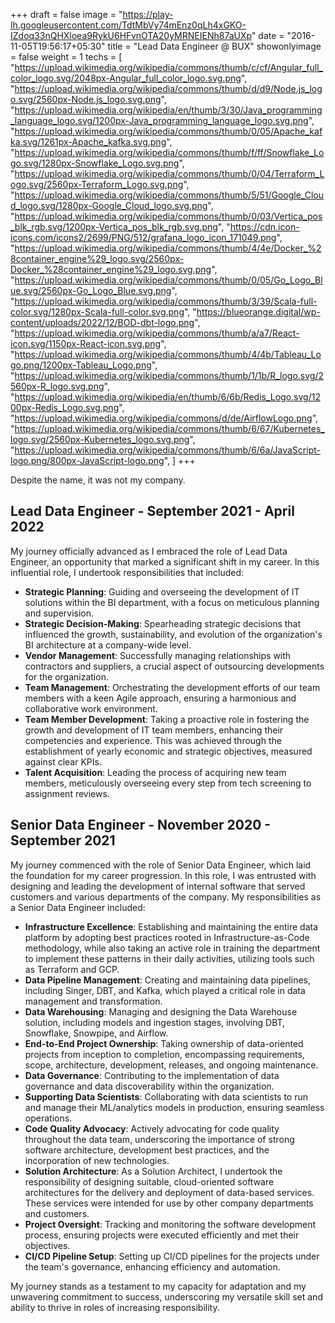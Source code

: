 +++
draft = false
image = "https://play-lh.googleusercontent.com/TdtMbVy74mEnz0qLh4xGKO-IZdoq33nQHXloea9RykU6HFvnOTA20yMRNEIENh87aUXp"
date = "2016-11-05T19:56:17+05:30"
title = "Lead Data Engineer @ BUX"
showonlyimage = false
weight = 1
techs = [
    "https://upload.wikimedia.org/wikipedia/commons/thumb/c/cf/Angular_full_color_logo.svg/2048px-Angular_full_color_logo.svg.png",
    "https://upload.wikimedia.org/wikipedia/commons/thumb/d/d9/Node.js_logo.svg/2560px-Node.js_logo.svg.png",
    "https://upload.wikimedia.org/wikipedia/en/thumb/3/30/Java_programming_language_logo.svg/1200px-Java_programming_language_logo.svg.png",
    "https://upload.wikimedia.org/wikipedia/commons/thumb/0/05/Apache_kafka.svg/1261px-Apache_kafka.svg.png",
    "https://upload.wikimedia.org/wikipedia/commons/thumb/f/ff/Snowflake_Logo.svg/1280px-Snowflake_Logo.svg.png",
    "https://upload.wikimedia.org/wikipedia/commons/thumb/0/04/Terraform_Logo.svg/2560px-Terraform_Logo.svg.png",
    "https://upload.wikimedia.org/wikipedia/commons/thumb/5/51/Google_Cloud_logo.svg/1280px-Google_Cloud_logo.svg.png",
    "https://upload.wikimedia.org/wikipedia/commons/thumb/0/03/Vertica_pos_blk_rgb.svg/1200px-Vertica_pos_blk_rgb.svg.png",
    "https://cdn.icon-icons.com/icons2/2699/PNG/512/grafana_logo_icon_171049.png",
    "https://upload.wikimedia.org/wikipedia/commons/thumb/4/4e/Docker_%28container_engine%29_logo.svg/2560px-Docker_%28container_engine%29_logo.svg.png",
    "https://upload.wikimedia.org/wikipedia/commons/thumb/0/05/Go_Logo_Blue.svg/2560px-Go_Logo_Blue.svg.png",
    "https://upload.wikimedia.org/wikipedia/commons/thumb/3/39/Scala-full-color.svg/1280px-Scala-full-color.svg.png",
    "https://blueorange.digital/wp-content/uploads/2022/12/BOD-dbt-logo.png",
    "https://upload.wikimedia.org/wikipedia/commons/thumb/a/a7/React-icon.svg/1150px-React-icon.svg.png",
    "https://upload.wikimedia.org/wikipedia/commons/thumb/4/4b/Tableau_Logo.png/1200px-Tableau_Logo.png",
    "https://upload.wikimedia.org/wikipedia/commons/thumb/1/1b/R_logo.svg/2560px-R_logo.svg.png",
    "https://upload.wikimedia.org/wikipedia/en/thumb/6/6b/Redis_Logo.svg/1200px-Redis_Logo.svg.png",
    "https://upload.wikimedia.org/wikipedia/commons/d/de/AirflowLogo.png",
    "https://upload.wikimedia.org/wikipedia/commons/thumb/6/67/Kubernetes_logo.svg/2560px-Kubernetes_logo.svg.png",
    "https://upload.wikimedia.org/wikipedia/commons/thumb/6/6a/JavaScript-logo.png/800px-JavaScript-logo.png",
]
+++

Despite the name, it was not my company.

<!--more-->

## **Lead Data Engineer - September 2021 - April 2022**

My journey officially advanced as I embraced the role of Lead Data Engineer, an opportunity that marked a significant shift in my career. In this influential role, I undertook responsibilities that included:

- **Strategic Planning**: Guiding and overseeing the development of IT solutions within the BI department, with a focus on meticulous planning and supervision.
- **Strategic Decision-Making**: Spearheading strategic decisions that influenced the growth, sustainability, and evolution of the organization's BI architecture at a company-wide level.
- **Vendor Management**: Successfully managing relationships with contractors and suppliers, a crucial aspect of outsourcing developments for the organization.
- **Team Management**: Orchestrating the development efforts of our team members with a keen Agile approach, ensuring a harmonious and collaborative work environment.
- **Team Member Development**: Taking a proactive role in fostering the growth and development of IT team members, enhancing their competencies and experience. This was achieved through the establishment of yearly economic and strategic objectives, measured against clear KPIs.
- **Talent Acquisition**: Leading the process of acquiring new team members, meticulously overseeing every step from tech screening to assignment reviews.

## **Senior Data Engineer - November 2020 - September 2021**

My journey commenced with the role of Senior Data Engineer, which laid the foundation for my career progression. In this role, I was entrusted with designing and leading the development of internal software that served customers and various departments of the company. My responsibilities as a Senior Data Engineer included:

- **Infrastructure Excellence**: Establishing and maintaining the entire data platform by adopting best practices rooted in Infrastructure-as-Code methodology, while also taking an active role in training the department to implement these patterns in their daily activities, utilizing tools such as Terraform and GCP.
- **Data Pipeline Management**: Creating and maintaining data pipelines, including Singer, DBT, and Kafka, which played a critical role in data management and transformation.
- **Data Warehousing**: Managing and designing the Data Warehouse solution, including models and ingestion stages, involving DBT, Snowflake, Snowpipe, and Airflow.
- **End-to-End Project Ownership**: Taking ownership of data-oriented projects from inception to completion, encompassing requirements, scope, architecture, development, releases, and ongoing maintenance.
- **Data Governance**: Contributing to the implementation of data governance and data discoverability within the organization.
- **Supporting Data Scientists**: Collaborating with data scientists to run and manage their ML/analytics models in production, ensuring seamless operations.
- **Code Quality Advocacy**: Actively advocating for code quality throughout the data team, underscoring the importance of strong software architecture, development best practices, and the incorporation of new technologies.
- **Solution Architecture**: As a Solution Architect, I undertook the responsibility of designing suitable, cloud-oriented software architectures for the delivery and deployment of data-based services. These services were intended for use by other company departments and customers.
- **Project Oversight**: Tracking and monitoring the software development process, ensuring projects were executed efficiently and met their objectives.
- **CI/CD Pipeline Setup**: Setting up CI/CD pipelines for the projects under the team's governance, enhancing efficiency and automation.

My journey stands as a testament to my capacity for adaptation and my unwavering commitment to success, underscoring my versatile skill set and ability to thrive in roles of increasing responsibility.
